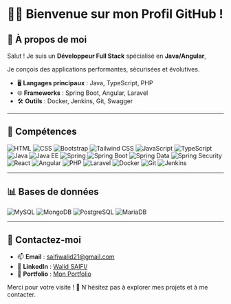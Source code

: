 # 👨‍💻 Bienvenue sur mon Profil GitHub !  

## 🌟 À propos de moi
Salut ! Je suis un **Développeur Full Stack** spécialisé en **Java/Angular**, 

Je conçois des applications performantes, sécurisées et évolutives.  

- 🖥️ **Langages principaux** : Java, TypeScript, PHP  
- 🌐 **Frameworks** : Spring Boot, Angular, Laravel  
- 🛠️ **Outils** : Docker, Jenkins, Git, Swagger  

---

## 🚀 Compétences

![HTML](https://img.shields.io/badge/HTML-E34F26?style=for-the-badge&logo=html5&logoColor=white) ![CSS](https://img.shields.io/badge/CSS-1572B6?style=for-the-badge&logo=css3&logoColor=white) ![Bootstrap](https://img.shields.io/badge/Bootstrap-563D7C?style=for-the-badge&logo=bootstrap&logoColor=white) ![Tailwind CSS](https://img.shields.io/badge/Tailwind%20CSS-06B6D4?style=for-the-badge&logo=tailwindcss&logoColor=white) ![JavaScript](https://img.shields.io/badge/JavaScript-F7DF1E?style=for-the-badge&logo=javascript&logoColor=black) ![TypeScript](https://img.shields.io/badge/TypeScript-3178C6?style=for-the-badge&logo=typescript&logoColor=white) ![Java](https://img.shields.io/badge/Java-ED8B00?style=for-the-badge&logo=java&logoColor=white) ![Java EE](https://img.shields.io/badge/Java%20EE-007396?style=for-the-badge&logo=java&logoColor=white) ![Spring](https://img.shields.io/badge/Spring-6DB33F?style=for-the-badge&logo=spring&logoColor=white) ![Spring Boot](https://img.shields.io/badge/Spring%20Boot-6DB33F?style=for-the-badge&logo=springboot&logoColor=white) ![Spring Data](https://img.shields.io/badge/Spring%20Data-6DB33F?style=for-the-badge&logo=spring&logoColor=white) ![Spring Security](https://img.shields.io/badge/Spring%20Security-6DB33F?style=for-the-badge&logo=springsecurity&logoColor=white) ![React](https://img.shields.io/badge/React-61DAFB?style=for-the-badge&logo=react&logoColor=black)
 ![Angular](https://img.shields.io/badge/Angular-DD0031?style=for-the-badge&logo=angular&logoColor=white) ![PHP](https://img.shields.io/badge/PHP-777BB4?style=for-the-badge&logo=php&logoColor=white) ![Laravel](https://img.shields.io/badge/Laravel-FF2D20?style=for-the-badge&logo=laravel&logoColor=white) ![Docker](https://img.shields.io/badge/Docker-2496ED?style=for-the-badge&logo=docker&logoColor=white) ![Git](https://img.shields.io/badge/Git-F05032?style=for-the-badge&logo=git&logoColor=white) ![Jenkins](https://img.shields.io/badge/Jenkins-D24939?style=for-the-badge&logo=jenkins&logoColor=white)


---

## 📊 Bases de données

![MySQL](https://img.shields.io/badge/MySQL-4479A1?style=for-the-badge&logo=mysql&logoColor=white) ![MongoDB](https://img.shields.io/badge/MongoDB-47A248?style=for-the-badge&logo=mongodb&logoColor=white) ![PostgreSQL](https://img.shields.io/badge/PostgreSQL-4169E1?style=for-the-badge&logo=postgresql&logoColor=white) ![MariaDB](https://img.shields.io/badge/MariaDB-003545?style=for-the-badge&logo=mariadb&logoColor=white)

---

## 💼 Contactez-moi

- 📫 **Email** : [saifiwalid21@gmail.com](saifiwalid21@gmail.com)  
- 💼 **LinkedIn** : [Walid SAIFI/](https://www.linkedin.com/in/walid-saifi/)  
- 🌟 **Portfolio** : [Mon Portfolio](https://walidsaifi.github.io/monport/)   

Merci pour votre visite ! 🚀 N'hésitez pas à explorer mes projets et à me contacter.  
